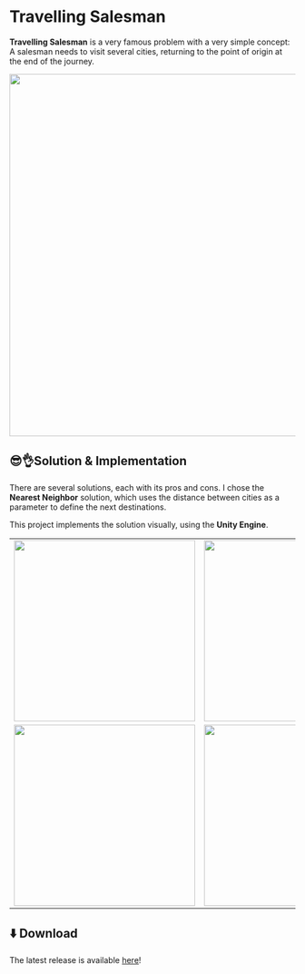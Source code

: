 
# Travelling Salesman

<b>Travelling Salesman</b> is a very famous problem with a very simple concept:
A salesman needs to visit several cities, returning to the point of origin at the end of the journey.

<img src="https://github.com/felipegodoyf/travelling-salesman/blob/master/Media/GIFs/GIF4.gif?raw=true" width="638px">

## 😎👌Solution & Implementation
There are several solutions, each with its pros and cons.
I chose the <b>Nearest Neighbor</b> solution, which uses the distance between cities as a parameter to define the next destinations.

This project implements the solution visually, using the <b>Unity Engine</b>.

<table style="border: 0;">
    <tr>
        <td>
            <img src="https://github.com/felipegodoyf/travelling-salesman/blob/master/Media/GIFs/GIF6.gif?raw=true"
                width="319px">
        </td>
        <td>
            <img src="https://github.com/felipegodoyf/travelling-salesman/blob/master/Media/GIFs/GIF2.gif?raw=true"
                width="319px">
        </td>
    </tr>
    <tr>
        <td>
            <img src="https://github.com/felipegodoyf/travelling-salesman/blob/master/Media/GIFs/GIF3.gif?raw=true"
                width="319px">
        </td>
        <td>
            <img src="https://github.com/felipegodoyf/travelling-salesman/blob/master/Media/GIFs/GIF5.gif?raw=true"
                width="319px">
        </td>
    </tr>
</table>

## ⬇️ Download
The latest release is available [here](https://github.com/felipegodoyf/travelling-salesman/releases/latest)!
